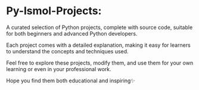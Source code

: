 # Py-Ismol-Projects:
A curated selection of Python projects, complete with source code, suitable for both beginners and advanced Python developers. 

Each project comes with a detailed explanation, making it easy for learners to understand the concepts and techniques used.

Feel free to explore these projects, modify them, and use them for your own learning or even in your professional work. 

Hope you find them both educational and inspiring✨
